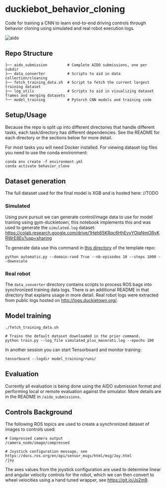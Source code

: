 # duckiebot_behavior_cloning

Code for training a CNN to learn end-to-end driving controls through behavior cloning using simulated and real robot execution logs.

![aido](https://user-images.githubusercontent.com/6401746/118901520-58570500-b8c8-11eb-9bff-6795ee6cd470.gif)

## Repo Structure
```
├── aido_submission         # Complete AIDO submissions, one per subdir
├── data_converter          # Scripts to aid in data collection/cleaning
├── fetch_training_data.sh  # Script to fetch the current largest training dataset
├── log_utils               # Scripts to aid in visualizing dataset frames and merging datasets
└── model_training          # Pytorch CNN models and training code
```

## Setup/Usage

Because the repo is split up into different directories that handle different tasks, each task/directory has different dependencies. See the README for each directory or the sections below for more detail.

For most tasks you will need Docker installed. For viewing dataset log files you need to use the conda environment:
```
conda env create -f environment.yml
conda activate behavior_clone
```

## Dataset generation

The full dataset used for the final model is XGB and is hosted here: //TODO

### Simulated

Using pure pursuit we can generate control/image data to use for model training using gym-duckietown, this notebook implements this and was used to generate the `simulated.log` dataset:
https://colab.research.google.com/drive/1Heh65KRqc6HhEyyYOlqNmORvKRWrE8Es?usp=sharing

To generate data use this command in [this directory](https://github.com/duckietown/challenge-aido_LF-baseline-behavior-cloning/tree/master/duckieSchool/duckieGym) of the template repo:
```
python automatic.py --domain-rand True --nb-episodes 10 --steps 1000 --downscale
```

### Real robot

The `data_converter` directory contains scripts to process ROS bags into synchronized training data logs. There is an additional README in that directory that explains usage in more detail. Real robot logs were extracted from public logs hosted on http://logs.duckietown.org/.

## Model training

```
./fetch_training_data.sh

# Trains the default dataset downloaded in the prior command.
python train.py --log_file simulated_plus_maserati.log --epochs 100
```

In another session you can start Tensorboard and monitor training:
```
tensorboard --logdir model_training/runs/
```

## Evaluation

Currently all evaluation is being done using the AIDO submission format and performing local or remote evaluation against the simulator. More details are in the README in `/aido_submissions`.

## Controls Background

The following ROS topics are used to create a synchronized dataset of images to controls used:
```
# Compressed camera output
/camera_node/image/compressed

# Joystick configuration message, see https://docs.ros.org/en/api/sensor_msgs/html/msg/Joy.html
/joy
```

The axes values from the joystick configuration are used to determine linear and angular velocity controls for the robot, which we can then convert to wheel velocities using a hand tuned wrapper, see https://git.io/Js2m9.
